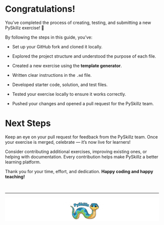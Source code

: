 # Congratulations!

You’ve completed the process of creating, testing, and submitting a new PySkillz exercise! 🎉

By following the steps in this guide, you’ve:

* Set up your GitHub fork and cloned it locally.

* Explored the project structure and understood the purpose of each file.

* Created a new exercise using the **template generator**.

* Written clear instructions in the `.md` file.

* Developed starter code, solution, and test files.

* Tested your exercise locally to ensure it works correctly.

* Pushed your changes and opened a pull request for the PySkillz team.

# Next Steps

Keep an eye on your pull request for feedback from the PySkillz team. Once your exercise is merged, celebrate — it’s now live for learners!

Consider contributing additional exercises, improving existing ones, or helping with documentation. Every contribution helps make PySkillz a better learning platform.

Thank you for your time, effort, and dedication. __Happy coding and happy teaching!__

<BR>

************

[![PySkillz](../../graphics/PySkillzFooter.png)](skillz-catalog)

